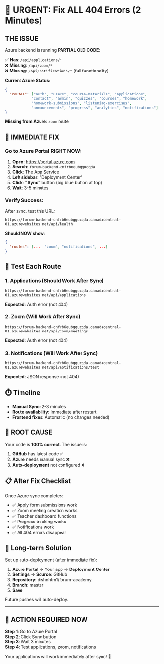 # 🚨 URGENT: Fix ALL 404 Errors (2 Minutes)

## THE ISSUE
Azure backend is running **PARTIAL OLD CODE**:

✅ **Has**: `/api/applications/*`  
❌ **Missing**: `/api/zoom/*`  
❌ **Missing**: `/api/notifications/*` (full functionality)

**Current Azure Status:**
```json
{
  "routes": ["auth", "users", "course-materials", "applications", 
            "contact", "admin", "quizzes", "courses", "homework", 
            "homework-submissions", "listening-exercises", 
            "announcements", "progress", "analytics", "notifications"]
}
```

**Missing from Azure**: `zoom` route

## 🚀 IMMEDIATE FIX

### Go to Azure Portal RIGHT NOW:

1. **Open**: https://portal.azure.com
2. **Search**: `forum-backend-cnfrb6eubggucqda`
3. **Click**: The App Service
4. **Left sidebar**: "Deployment Center"
5. **Click**: **"Sync"** button (big blue button at top)
6. **Wait**: 3-5 minutes

### Verify Success:

After sync, test this URL:
```
https://forum-backend-cnfrb6eubggucqda.canadacentral-01.azurewebsites.net/api/health
```

**Should NOW show**:
```json
{
  "routes": [..., "zoom", "notifications", ...]
}
```

## 🧪 Test Each Route

### 1. Applications (Should Work After Sync)
```
https://forum-backend-cnfrb6eubggucqda.canadacentral-01.azurewebsites.net/api/applications
```
**Expected**: Auth error (not 404)

### 2. Zoom (Will Work After Sync)  
```
https://forum-backend-cnfrb6eubggucqda.canadacentral-01.azurewebsites.net/api/zoom/meetings
```
**Expected**: Auth error (not 404)

### 3. Notifications (Will Work After Sync)
```
https://forum-backend-cnfrb6eubggucqda.canadacentral-01.azurewebsites.net/api/notifications/test
```
**Expected**: JSON response (not 404)

## ⏱️ Timeline

- **Manual Sync**: 2-3 minutes
- **Route availability**: Immediate after restart  
- **Frontend fixes**: Automatic (no changes needed)

## 🎯 ROOT CAUSE

Your code is **100% correct**. The issue is:

1. **GitHub** has latest code ✅
2. **Azure** needs manual sync ❌
3. **Auto-deployment** not configured ❌

## 📋 After Fix Checklist

Once Azure sync completes:

- ✅ Apply form submissions work
- ✅ Zoom meeting creation works  
- ✅ Teacher dashboard functions
- ✅ Progress tracking works
- ✅ Notifications work
- ✅ All 404 errors disappear

## 🔧 Long-term Solution

Set up auto-deployment (after immediate fix):

1. **Azure Portal** → Your app → **Deployment Center**
2. **Settings** → **Source**: GitHub
3. **Repository**: dishnhtm1/forum-academy  
4. **Branch**: master
5. **Save**

Future pushes will auto-deploy.

---

## 🚨 ACTION REQUIRED NOW

**Step 1**: Go to Azure Portal  
**Step 2**: Click Sync button  
**Step 3**: Wait 3 minutes  
**Step 4**: Test applications, zoom, notifications  

Your applications will work immediately after sync! 🎉
